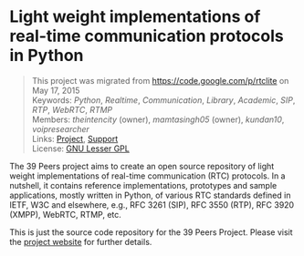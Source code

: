 # Light weight implementations of real-time communication protocols in Python

> This project was migrated from <https://code.google.com/p/rtclite> on May 17, 2015  
> Keywords: *Python*, *Realtime*, *Communication*, *Library*, *Academic*, *SIP*, *RTP*, *WebRTC*, *RTMP*  
> Members: *theintencity* (owner), *mamtasingh05* (owner), *kundan10*, *voipresearcher*  
> Links: [Project](http://39peers.net/), [Support](http://groups.google.com/group/myprojectguide)  
> License: [GNU Lesser GPL](http://www.gnu.org/licenses/lgpl.html)  

The 39 Peers project aims to create an open source repository of light weight implementations 
of real-time communication (RTC) protocols. In a nutshell, it contains reference implementations, 
prototypes and sample applications, mostly written in Python, of various RTC standards defined in 
IETF, W3C and elsewhere, e.g., RFC 3261 (SIP), RFC 3550 (RTP), RFC 3920 (XMPP), WebRTC, RTMP, etc.

This is just the source code repository for the 39 Peers Project. Please visit the 
[project website](http://39peers.net) for further details.
